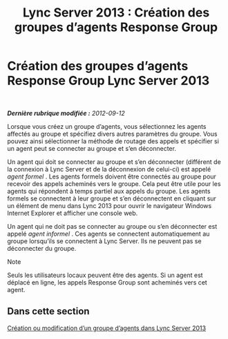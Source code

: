 ﻿---
title: 'Lync Server 2013 : Création des groupes d’agents Response Group'
TOCTitle: Création des groupes d’agents Response Group
ms:assetid: 2a80de17-ead0-46e8-8a27-7a4e233dbde0
ms:mtpsurl: https://technet.microsoft.com/fr-fr/library/Gg520969(v=OCS.15)
ms:contentKeyID: 49296696
ms.date: 05/20/2016
mtps_version: v=OCS.15
ms.translationtype: HT
---

# Création des groupes d’agents Response Group Lync Server 2013

 

_**Dernière rubrique modifiée :** 2012-09-12_

Lorsque vous créez un groupe d’agents, vous sélectionnez les agents affectés au groupe et spécifiez divers autres paramètres du groupe. Vous pouvez ainsi sélectionner la méthode de routage des appels et spécifier si un agent peut se connecter au groupe et s’en déconnecter.

Un agent qui doit se connecter au groupe et s’en déconnecter (différent de la connexion à Lync Server et de la déconnexion de celui-ci) est appelé *agent formel* . Les agents formels doivent être connectés au groupe pour recevoir des appels acheminés vers le groupe. Cela peut être utile pour les agents qui répondent à temps partiel aux appels du groupe. Les agents formels se connectent à leur groupe et s’en déconnectent en cliquant sur un élément de menu dans Lync 2013 pour ouvrir le navigateur Windows Internet Explorer et afficher une console web.

Un agent qui ne doit pas se connecter au groupe ou s’en déconnecter est appelé *agent informel* . Ces agents se connectent automatiquement au groupe lorsqu’ils se connectent à Lync Server. Ils ne peuvent pas se déconnecter du groupe.

> [!NOTE]  
> Seuls les utilisateurs locaux peuvent être des agents. Si un agent est déplacé en ligne, les appels Response Group sont acheminés vers cet agent.

## Dans cette section

[Création ou modification d’un groupe d’agents dans Lync Server 2013](lync-server-2013-create-or-modify-an-agent-group.md)

